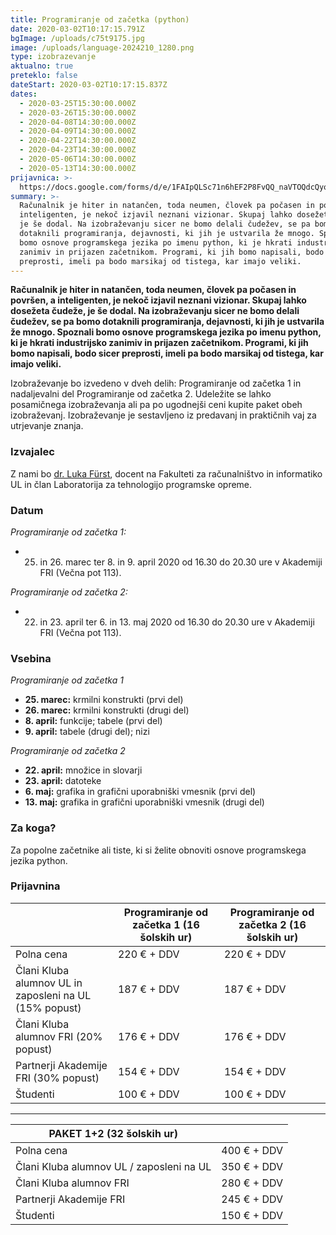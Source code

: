 ```yaml
---
title: Programiranje od začetka (python)
date: 2020-03-02T10:17:15.791Z
bgImage: /uploads/c75t9175.jpg
image: /uploads/language-2024210_1280.png
type: izobrazevanje
aktualno: true
preteklo: false
dateStart: 2020-03-02T10:17:15.837Z
dates:
  - 2020-03-25T15:30:00.000Z
  - 2020-03-26T15:30:00.000Z
  - 2020-04-08T14:30:00.000Z
  - 2020-04-09T14:30:00.000Z
  - 2020-04-22T14:30:00.000Z
  - 2020-04-23T14:30:00.000Z
  - 2020-05-06T14:30:00.000Z
  - 2020-05-13T14:30:00.000Z
prijavnica: >-
  https://docs.google.com/forms/d/e/1FAIpQLSc71n6hEF2P8FvQQ_naVTOQdcQyoHaCsvC1Ddik68Q_2-3mdg/viewform?usp=sf_link
summary: >-
  Računalnik je hiter in natančen, toda neumen, človek pa počasen in površen, a
  inteligenten, je nekoč izjavil neznani vizionar. Skupaj lahko dosežeta čudeže,
  je še dodal. Na izobraževanju sicer ne bomo delali čudežev, se pa bomo
  dotaknili programiranja, dejavnosti, ki jih je ustvarila že mnogo. Spoznali
  bomo osnove programskega jezika po imenu python, ki je hkrati industrijsko
  zanimiv in prijazen začetnikom. Programi, ki jih bomo napisali, bodo sicer
  preprosti, imeli pa bodo marsikaj od tistega, kar imajo veliki.
---
```

**Računalnik je hiter in natančen, toda neumen, človek pa počasen in površen, a inteligenten, je nekoč izjavil neznani vizionar. Skupaj lahko dosežeta čudeže, je še dodal. Na izobraževanju sicer ne bomo delali čudežev, se pa bomo dotaknili programiranja, dejavnosti, ki jih je ustvarila že mnogo. Spoznali bomo osnove programskega jezika po imenu python, ki je hkrati industrijsko zanimiv in prijazen začetnikom. Programi, ki jih bomo napisali, bodo sicer preprosti, imeli pa bodo marsikaj od tistega, kar imajo veliki.**

Izobraževanje bo izvedeno v dveh delih: Programiranje od začetka 1 in nadaljevalni del Programiranje od začetka 2. Udeležite se lahko posamičnega izobraževanja ali pa po ugodnejši ceni kupite paket obeh izobraževanj. Izobraževanje je sestavljeno iz predavanj in praktičnih vaj za utrjevanje znanja. 

### Izvajalec

Z nami bo [dr. Luka Fürst](https://akademijafri.si/izvajalci/luka-f%C3%BCrst/), docent na Fakulteti za računalništvo in informatiko UL in član Laboratorija za tehnologijo programske opreme.

### Datum

*Programiranje od začetka 1:* 

* 25. in 26. marec ter 8. in 9. april 2020 od 16.30 do 20.30 ure v Akademiji FRI (Večna pot 113).

*Programiranje od začetka 2:* 

* 22. in 23. april ter 6. in 13. maj 2020 od 16.30 do 20.30 ure v Akademiji FRI (Večna pot 113).


### Vsebina

*Programiranje od začetka 1*

* **25. marec:** krmilni konstrukti (prvi del)
* **26. marec:** krmilni konstrukti (drugi del)
* **8. april:** funkcije; tabele (prvi del)
* **9. april:** tabele (drugi del); nizi

*Programiranje od začetka 2*

* **22. april:** množice in slovarji
* **23. april:** datoteke
* **6. maj:** grafika in grafični uporabniški vmesnik (prvi del)
* **13. maj:** grafika in grafični uporabniški vmesnik (drugi del)


### Za koga?

Za popolne začetnike ali tiste, ki si želite obnoviti osnove programskega jezika python.

### Prijavnina

|                                                        | **Programiranje od začetka 1** (16 šolskih ur) | **Programiranje od začetka 2** (16 šolskih ur) |
| ------------------------------------------------------ | ---------------------------------------------- | ---------------------------------------------- |
| Polna cena                                             | 220 € + DDV                                    | 220 € + DDV                                    |
| Člani Kluba alumnov UL in zaposleni na UL (15% popust) | 187 € + DDV                                    | 187 € + DDV                                    |
| Člani Kluba alumnov FRI (20% popust)                   | 176 € + DDV                                    | 176 € + DDV                                    |
| Partnerji Akademije FRI (30% popust)                   | 154 € + DDV                                    | 154 € + DDV                                    |
| Študenti                                               | 100 € + DDV                                    | 100 € + DDV                                    |

- - -

| **PAKET 1+2** (32 šolskih ur)            |             |
| ---------------------------------------- | ----------- |
| Polna cena                               | 400 € + DDV |
| Člani Kluba alumnov UL / zaposleni na UL | 350 € + DDV |
| Člani Kluba alumnov FRI                  | 280 € + DDV |
| Partnerji Akademije FRI                  | 245 € + DDV |
| Študenti                                 | 150 € + DDV |

